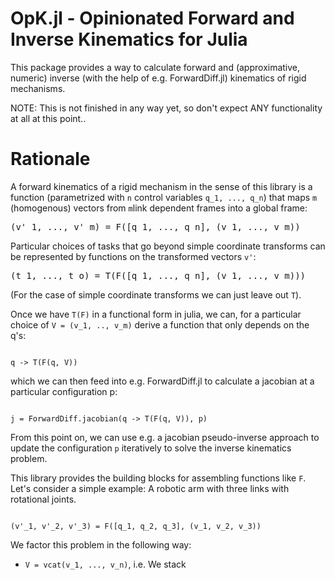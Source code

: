 # OpK.jl - Opinionated Forward and Inverse Kinematics for Julia

This package provides a way to calculate forward and (approximative, numeric) inverse (with the help of e.g. ForwardDiff.jl) kinematics of rigid mechanisms.

NOTE: This is not finished in any way yet, so don't expect ANY functionality at all at this point..

# Rationale

A forward kinematics of a rigid mechanism in the sense of this library is a function (parametrized with <code>n</code> control variables <code>q_1, ..., q_n</code>) that maps <code>m</code> (homogenous) vectors from <code>m</code>link dependent frames into a global frame: 

<pre>
(v'_1, ..., v'_m) = F([q_1, ..., q_n], (v_1, ..., v_m))
</pre>


Particular choices of tasks that go beyond simple coordinate transforms can be represented by functions on the transformed vectors <code>v'</code>:

<pre>
(t_1, ..., t_o) = T(F([q_1, ..., q_n], (v_1, ..., v_m)))
</pre>


(For the case of simple coordinate transforms we can just leave out <code>T</code>).

Once we have <code>T(F)</code> in a functional form in julia, we can, for a particular choice of <code>V = (v_1, .., v_m)</code> derive a function that only depends on the q's:

<code>
q -> T(F(q, V))
</code>


which we can then feed into e.g. ForwardDiff.jl to calculate a jacobian at a particular configuration p:

<code>
j = ForwardDiff.jacobian(q -> T(F(q, V)), p)
</code>


From this point on, we can use e.g. a jacobian pseudo-inverse approach to update the configuration <code>p</code> iteratively to solve the inverse kinematics problem.

This library provides the building blocks for assembling functions like <code>F</code>. Let's consider a simple example: A robotic arm with three links with rotational joints.

<code>
(v'_1, v'_2, v'_3) = F([q_1, q_2, q_3], (v_1, v_2, v_3))
</code>



We factor this problem in the following way:

* <code>V = vcat(v_1, ..., v_n)</code>, i.e. We stack 
